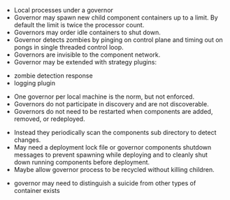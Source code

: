* Local processes under a governor
* Governor may spawn new child component containers up to a limit. By default the limit is twice the processor count.
* Governors may order idle containers to shut down.
* Governor detects zombies by pinging on control plane and timing out on pongs in single threaded control loop.
* Governors are invisible to the component network.
* Governor may be extended with strategy plugins:
- zombie detection response
- ‎logging plugin
* One governor per local machine is the norm, but not enforced.
* Governors do not participate in discovery and are not discoverable.
* Governors do not need to be restarted when components are added, removed, or redeployed.
- Instead they periodically scan the components sub directory to detect changes.
- May need a deployment lock file or governor components shutdown messages to prevent spawning while deploying and to cleanly shut down running components before deployment.
- Maybe allow governor process to be recycled without killing children.
* governor may need to distinguish a suicide from other types of container exists
